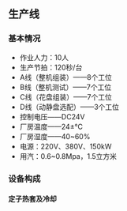 ## 生产线
### 基本情况
- 作业人力：10人
- 生产节拍：120秒/台
- A线（整机组装）——8个工位
- B线（整机测试）——7个工位
- C线（花盘组装）——7个工位
- D线（动静盘选配）——3个工位
- 控制电压——DC24V
- 厂房温度——24±°C
- 厂房湿度——40~60%
- 电源：220V、380V、150kW
- 用汽：0.6~0.8Mpa，1.5立方米

### 设备构成
#### 定子热套及冷却
